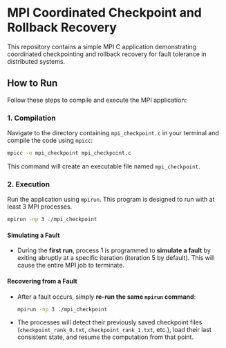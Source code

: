 
# MPI Coordinated Checkpoint and Rollback Recovery

This repository contains a simple MPI C application demonstrating coordinated checkpointing and rollback recovery for fault tolerance in distributed systems.

## How to Run

Follow these steps to compile and execute the MPI application:

### 1\. Compilation

Navigate to the directory containing `mpi_checkpoint.c` in your terminal and compile the code using `mpicc`:

```bash
mpicc -o mpi_checkpoint mpi_checkpoint.c
```

This command will create an executable file named `mpi_checkpoint`.

### 2\. Execution

Run the application using `mpirun`. This program is designed to run with at least 3 MPI processes.

```bash
mpirun -np 3 ./mpi_checkpoint
```

#### Simulating a Fault

  * During the **first run**, process 1 is programmed to **simulate a fault** by exiting abruptly at a specific iteration (iteration 5 by default). This will cause the entire MPI job to terminate.

#### Recovering from a Fault

  * After a fault occurs, simply **re-run the same `mpirun` command**:
    ```bash
    mpirun -np 3 ./mpi_checkpoint
    ```
  * The processes will detect their previously saved checkpoint files (`checkpoint_rank_0.txt`, `checkpoint_rank_1.txt`, etc.), load their last consistent state, and resume the computation from that point.
